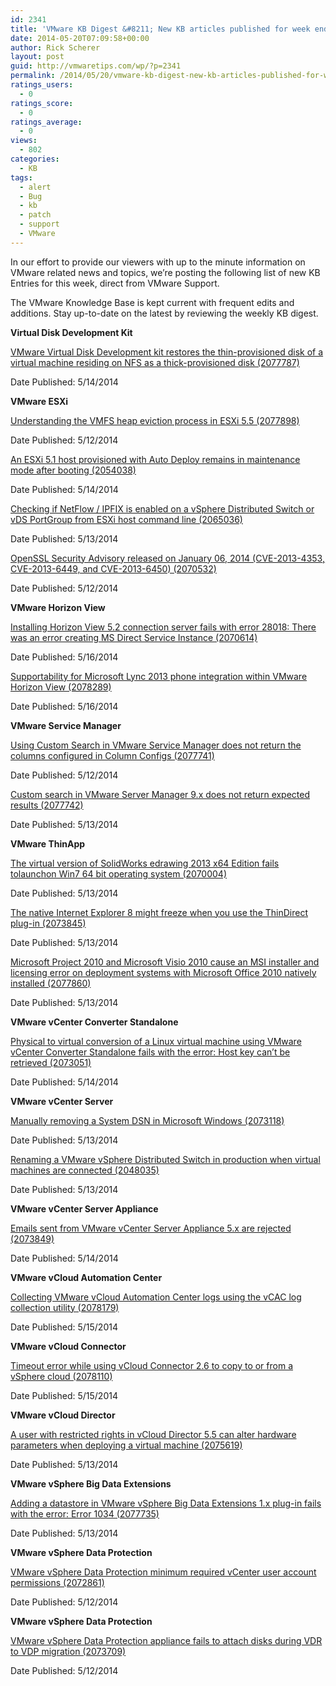 ```yaml
---
id: 2341
title: 'VMware KB Digest &#8211; New KB articles published for week ending 5/17/14'
date: 2014-05-20T07:09:58+00:00
author: Rick Scherer
layout: post
guid: http://vmwaretips.com/wp/?p=2341
permalink: /2014/05/20/vmware-kb-digest-new-kb-articles-published-for-week-ending-51714/
ratings_users:
  - 0
ratings_score:
  - 0
ratings_average:
  - 0
views:
  - 802
categories:
  - KB
tags:
  - alert
  - Bug
  - kb
  - patch
  - support
  - VMware
---
```

In our effort to provide our viewers with up to the minute information on VMware related news and topics, we&#8217;re posting the following list of new KB Entries for this week, direct from VMware Support.

<!--more-->

The VMware Knowledge Base is kept current with frequent edits and additions. Stay up-to-date on the latest by reviewing the weekly KB digest.

**Virtual Disk Development Kit**
  
[VMware Virtual Disk Development kit restores the thin-provisioned disk of a virtual machine residing on NFS as a thick-provisioned disk (2077787)](http://bit.ly/1mSoTJI)
  
Date Published: 5/14/2014

**VMware ESXi**
  
[Understanding the VMFS heap eviction process in ESXi 5.5 (2077898)](http://bit.ly/1jR2CGx)
  
Date Published: 5/12/2014
  
[An ESXi 5.1 host provisioned with Auto Deploy remains in maintenance mode after booting (2054038)](http://bit.ly/1mSoTJN)
  
Date Published: 5/14/2014
  
[Checking if NetFlow / IPFIX is enabled on a vSphere Distributed Switch or vDS PortGroup from ESXi host command line (2065036)](http://bit.ly/1mSoTJO)
  
Date Published: 5/13/2014
  
[OpenSSL Security Advisory released on January 06, 2014 (CVE-2013-4353, CVE-2013-6449, and CVE-2013-6450) (2070532)](http://bit.ly/1mSoTJQ)
  
Date Published: 5/12/2014

**VMware Horizon View**
  
[Installing Horizon View 5.2 connection server fails with error 28018: There was an error creating MS Direct Service Instance (2070614)](http://bit.ly/1mSoRlb)
  
Date Published: 5/16/2014
  
[Supportability for Microsoft Lync 2013 phone integration within VMware Horizon View (2078289)](http://bit.ly/1mSoTJR)
  
Date Published: 5/16/2014

**VMware Service Manager**
  
[Using Custom Search in VMware Service Manager does not return the columns configured in Column Configs (2077741)](http://bit.ly/1mSoU07)
  
Date Published: 5/12/2014
  
[Custom search in VMware Server Manager 9.x does not return expected results (2077742)](http://bit.ly/1mSoU08)
  
Date Published: 5/13/2014

**VMware ThinApp**
  
[The virtual version of SolidWorks edrawing 2013 x64 Edition fails tolaunchon Win7 64 bit operating system (2070004)](http://bit.ly/1jR2CGK)
  
Date Published: 5/13/2014
  
[The native Internet Explorer 8 might freeze when you use the ThinDirect plug-in (2073845)](http://bit.ly/1mSoRBt)
  
Date Published: 5/13/2014
  
[Microsoft Project 2010 and Microsoft Visio 2010 cause an MSI installer and licensing error on deployment systems with Microsoft Office 2010 natively installed (2077860)](http://bit.ly/1jR2Duc)
  
Date Published: 5/13/2014

**VMware vCenter Converter Standalone**
  
[Physical to virtual conversion of a Linux virtual machine using VMware vCenter Converter Standalone fails with the error: Host key can’t be retrieved (2073051)](http://bit.ly/1jR2Dud)
  
Date Published: 5/14/2014

**VMware vCenter Server**
  
[Manually removing a System DSN in Microsoft Windows (2073118)](http://bit.ly/1mSoRBw)
  
Date Published: 5/13/2014
  
[Renaming a VMware vSphere Distributed Switch in production when virtual machines are connected (2048035)](http://bit.ly/1mSoRBz)
  
Date Published: 5/13/2014

**VMware vCenter Server Appliance**
  
[Emails sent from VMware vCenter Server Appliance 5.x are rejected (2073849)](http://bit.ly/1mSoRBD)
  
Date Published: 5/14/2014

**VMware vCloud Automation Center**
  
[Collecting VMware vCloud Automation Center logs using the vCAC log collection utility (2078179)](http://bit.ly/1jR2DKE)
  
Date Published: 5/15/2014

**VMware vCloud Connector**
  
[Timeout error while using vCloud Connector 2.6 to copy to or from a vSphere cloud (2078110)](http://bit.ly/1mSoUgD)
  
Date Published: 5/15/2014

**VMware vCloud Director**
  
[A user with restricted rights in vCloud Director 5.5 can alter hardware parameters when deploying a virtual machine (2075619)](http://bit.ly/1mSoUgF)
  
Date Published: 5/13/2014

**VMware vSphere Big Data Extensions**
  
[Adding a datastore in VMware vSphere Big Data Extensions 1.x plug-in fails with the error: Error 1034 (2077735)](http://bit.ly/1mSoUgG)
  
Date Published: 5/13/2014

**VMware vSphere Data Protection**
  
[VMware vSphere Data Protection minimum required vCenter user account permissions (2072861)](http://bit.ly/1jR2DKG)
  
Date Published: 5/12/2014

**VMware vSphere Data Protection**
  
[VMware vSphere Data Protection appliance fails to attach disks during VDR to VDP migration (2073709)](http://bit.ly/1mSoUgJ)
  
Date Published: 5/12/2014
